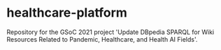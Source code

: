 # healthcare-platform
Repository for the GSoC 2021 project 'Update DBpedia SPARQL for Wiki Resources Related to Pandemic, Healthcare, and Health AI Fields'.
